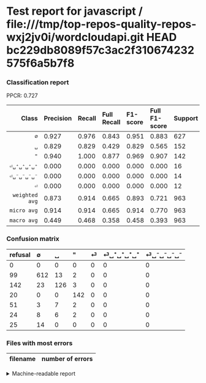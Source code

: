 # Test report for javascript / file:///tmp/top-repos-quality-repos-wxj2jv0i/wordcloudapi.git HEAD bc229db8089f57c3ac2f310674232575f6a5b7f8

### Classification report

PPCR: 0.727

| Class | Precision | Recall | Full Recall | F1-score | Full F1-score | Support | Full Support | PPCR |
|------:|:----------|:-------|:------------|:---------|:---------|:--------|:-------------|:-----|
| `∅` | 0.927| 0.976| 0.843| 0.951| 0.883| 627| 726| 0.864 |
| `␣` | 0.829| 0.829| 0.429| 0.829| 0.565| 152| 294| 0.517 |
| `"` | 0.940| 1.000| 0.877| 0.969| 0.907| 142| 162| 0.877 |
| `⏎␣⁺␣⁺␣⁺␣⁺` | 0.000| 0.000| 0.000| 0.000| 0.000| 16| 40| 0.400 |
| `⏎␣⁻␣⁻␣⁻␣⁻` | 0.000| 0.000| 0.000| 0.000| 0.000| 14| 39| 0.359 |
| `⏎` | 0.000| 0.000| 0.000| 0.000| 0.000| 12| 63| 0.190 |
| `weighted avg` | 0.873| 0.914| 0.665| 0.893| 0.721| 963| 1324| 0.727 |
| `micro avg` | 0.914| 0.914| 0.665| 0.914| 0.770| 963| 1324| 0.727 |
| `macro avg` | 0.449| 0.468| 0.358| 0.458| 0.393| 963| 1324| 0.727 |

### Confusion matrix

|refusal|  ∅| ␣| "| ⏎| ⏎␣⁺␣⁺␣⁺␣⁺| ⏎␣⁻␣⁻␣⁻␣⁻| 
|:---|:---|:---|:---|:---|:---|:---|
|0 |0 |0 |0 |0 |0 |0 |
|99 |612 |13 |2 |0 |0 |0 |
|142 |23 |126 |3 |0 |0 |0 |
|20 |0 |0 |142 |0 |0 |0 |
|51 |3 |7 |2 |0 |0 |0 |
|24 |8 |6 |2 |0 |0 |0 |
|25 |14 |0 |0 |0 |0 |0 |

### Files with most errors

| filename | number of errors|
|:----:|:-----|

<details>
    <summary>Machine-readable report</summary>
```json
{
  "cl_report": {"\"": {"f1-score": 0.969283276450512, "precision": 0.9403973509933775, "recall": 1.0, "support": 142}, "macro avg": {"f1-score": 0.4582132659867526, "precision": 0.44943624111452624, "recall": 0.4675039872408293, "support": 963}, "micro avg": {"f1-score": 0.913811007268951, "precision": 0.9138110072689511, "recall": 0.9138110072689511, "support": 963}, "weighted avg": {"f1-score": 0.89298641491554, "precision": 0.8732465460447141, "recall": 0.9138110072689511, "support": 963}, "\u2205": {"f1-score": 0.951048951048951, "precision": 0.9272727272727272, "recall": 0.9760765550239234, "support": 627}, "\u23ce": {"f1-score": 0.0, "precision": 0.0, "recall": 0.0, "support": 12}, "\u23ce\u2423\u207a\u2423\u207a\u2423\u207a\u2423\u207a": {"f1-score": 0.0, "precision": 0.0, "recall": 0.0, "support": 16}, "\u23ce\u2423\u207b\u2423\u207b\u2423\u207b\u2423\u207b": {"f1-score": 0.0, "precision": 0.0, "recall": 0.0, "support": 14}, "\u2423": {"f1-score": 0.8289473684210527, "precision": 0.8289473684210527, "recall": 0.8289473684210527, "support": 152}},
  "cl_report_full": {"\"": {"f1-score": 0.9073482428115016, "precision": 0.9403973509933775, "recall": 0.8765432098765432, "support": 162}, "macro avg": {"f1-score": 0.3925812579088414, "precision": 0.44943624111452624, "recall": 0.35801497417659034, "support": 1324}, "micro avg": {"f1-score": 0.769567118495846, "precision": 0.9138110072689511, "recall": 0.6646525679758308, "support": 1324}, "weighted avg": {"f1-score": 0.7207325259868365, "precision": 0.8075943332150428, "recall": 0.6646525679758308, "support": 1324}, "\u2205": {"f1-score": 0.8831168831168832, "precision": 0.9272727272727272, "recall": 0.8429752066115702, "support": 726}, "\u23ce": {"f1-score": 0.0, "precision": 0.0, "recall": 0.0, "support": 63}, "\u23ce\u2423\u207a\u2423\u207a\u2423\u207a\u2423\u207a": {"f1-score": 0.0, "precision": 0.0, "recall": 0.0, "support": 40}, "\u23ce\u2423\u207b\u2423\u207b\u2423\u207b\u2423\u207b": {"f1-score": 0.0, "precision": 0.0, "recall": 0.0, "support": 39}, "\u2423": {"f1-score": 0.5650224215246636, "precision": 0.8289473684210527, "recall": 0.42857142857142855, "support": 294}},
  "ppcr": 0.7273413897280967
}
```
</details>
